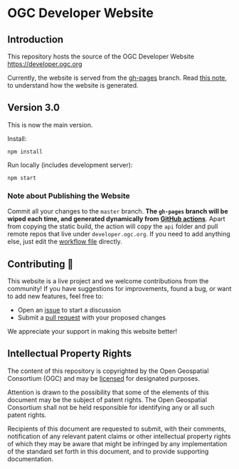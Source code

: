 # OGC Developer Website

## Introduction
This repository hosts the source of the OGC Developer Website https://developer.ogc.org

Currently, the website is served from the [gh-pages](https://github.com/opengeospatial/developer-website/tree/gh-pages) branch. Read [this note](#note-about-publishing-the-website), to understand how the website is generated. 

## Version 3.0
This is now the main version.

Install:

`npm install`

Run locally (includes development server):

`npm start`

### Note about Publishing the Website

Commit all your changes to the `master` branch. **The `gh-pages` branch will be wiped each time, and generated dynamically from [GitHub actions](https://github.com/ogcincubator/developer-website-v3/actions/)**. Apart from copying the static build, the action will copy the `api` folder and pull remote repos that live under `developer.ogc.org`. If you need to add anything else, just edit the [workflow file](https://github.com/ogcincubator/developer-website-v3/blob/master/.github/workflows/main.yml) directly.

## Contributing 🤝

This website is a live project and we welcome contributions from the community! If you have suggestions for improvements, found a bug, or want to add new features, feel free to:

* Open an [issue](https://github.com/opengeospatial/ogc-records-website/issues) to start a discussion
* Submit a [pull request](https://github.com/opengeospatial/ogc-records-website/pulls) with your proposed changes

We appreciate your support in making this website better!

## Intellectual Property Rights

The content of this repository is copyrighted by the Open Geospatial Consortium (OGC) and may be [licensed](https://github.com/opengeospatial/er_template/blob/master/LICENSE) for designated purposes.

Attention is drawn to the possibility that some of the elements of this document may be the subject of patent rights. The Open Geospatial Consortium shall not be held responsible for identifying any or all such patent rights.

Recipients of this document are requested to submit, with their comments, notification of any relevant patent claims or other intellectual property rights of which they may be aware that might be infringed by any implementation of the standard set forth in this document, and to provide supporting documentation.